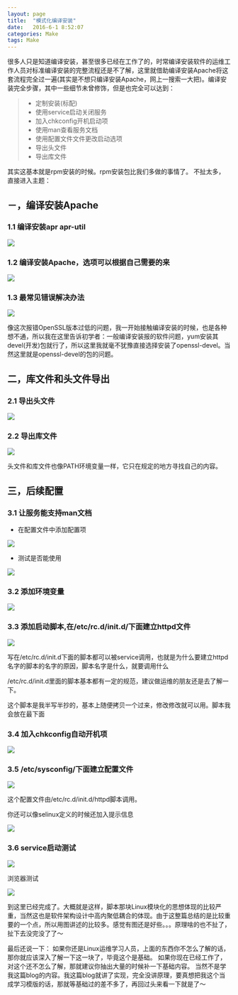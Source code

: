 ```yaml
---
layout: page
title:  "模式化编译安装"
date:   2016-6-1 8:52:07
categories: Make
tags: Make
---
```


很多人只是知道编译安装，甚至很多已经在工作了的，时常编译安装软件的运维工作人员对标准编译安装的完整流程还是不了解，这里就借助编译安装Apache将这套流程完全过一遍(其实是不想只编译安装Apache，网上一搜索一大把)。编译安装完全步骤，其中一些细节未曾修饰，但是也完全可以达到：

> - 定制安装(标配)
> - 使用service启动关闭服务
> - 加入chkconfig开机启动项
> - 使用man查看服务文档
> - 使用配置文件文件更改启动选项
> - 导出头文件
> - 导出库文件

其实这基本就是rpm安装的时候。rpm安装包比我们多做的事情了。
不扯太多，直接进入主题：

## －，编译安装Apache

### 1.1 编译安装apr apr-util

![](https://github.com/chenyanshan/images/blob/master/linux/server/Httpd/2%E5%AE%89%E8%A3%85%E5%9F%BA%E7%A1%80%E5%8C%85.jpg?raw=true)

### 1.2 编译安装Apache，选项可以根据自己需要的来

![](https://github.com/chenyanshan/images/blob/master/linux/server/Httpd/3-2New%E7%BC%96%E8%AF%91%E4%BB%A3%E7%A0%81.jpg?raw=true)

### 1.3 最常见错误解决办法

![](https://github.com/chenyanshan/images/blob/master/linux/server/Httpd/5-%E7%AC%AC%E4%BA%8C%E6%AC%A1%E6%8A%A5%E9%94%99.jpg?raw=true)

像这次报错OpenSSL版本过低的问题，我一开始接触编译安装的时候，也是各种想不通，所以我在这里告诉初学者：一般编译安装报的软件问题，yum安装其devel(开发)包就行了，所以这里我就毫不犹豫直接选择安装了openssl-devel。当然这里就是openssl-devel的包的问题。

## 二，库文件和头文件导出

### 2.1 导出头文件

![](https://github.com/chenyanshan/images/blob/master/linux/server/Httpd/6-%E5%AF%BC%E5%87%BA%E5%BA%93%E6%96%87%E4%BB%B6.jpg?raw=true)

### 2.2 导出库文件

![](https://github.com/chenyanshan/images/blob/master/linux/server/Httpd/7-%E5%AF%BC%E5%87%BA%E5%A4%B4%E6%96%87%E4%BB%B6.jpg?raw=true)

头文件和库文件也像PATH环境变量一样，它只在规定的地方寻找自己的内容。

## 三，后续配置

### 3.1 让服务能支持man文档

- 在配置文件中添加配置项

![](https://github.com/chenyanshan/images/blob/master/linux/server/Httpd/8-Man%E6%96%87%E4%BB%B6.jpg?raw=true)

- 测试是否能使用

![](https://github.com/chenyanshan/images/blob/master/linux/server/Httpd/9-Man%E6%B5%8B%E8%AF%95.jpg?raw=true)

### 3.2 添加环境变量

![](https://github.com/chenyanshan/images/blob/master/linux/server/Httpd/11-%E7%8E%AF%E5%A2%83%E5%8F%98%E9%87%8F.jpg?raw=true)

### 3.3 添加启动脚本,在/etc/rc.d/init.d/下面建立httpd文件

![](https://github.com/chenyanshan/images/blob/master/linux/server/Httpd/12-%E8%84%9A%E6%9C%AC.png?raw=true)

写在/etc/rc.d/init.d下面的脚本都可以被service调用，也就是为什么要建立httpd名字的脚本的名字的原因，脚本名字是什么，就要调用什么

/etc/rc.d/init.d里面的脚本基本都有一定的规范，建议做运维的朋友还是去了解一下。

这个脚本是我半写半抄的，基本上随便拷贝一个过来，修改修改就可以用。脚本我会放在最下面

### 3.4 加入chkconfig自动开机项

![](https://github.com/chenyanshan/images/blob/master/linux/server/Httpd/13-2%20chkconfig.jpg?raw=true)

### 3.5 /etc/sysconfig/下面建立配置文件

![](https://github.com/chenyanshan/images/blob/master/linux/server/Httpd/13-:etc:sysconfig:httpd%E9%85%8D%E7%BD%AE%E6%96%87%E4%BB%B6.jpg?raw=true)

这个配置文件由/etc/rc.d/init.d/httpd脚本调用。

你还可以像selinux定义的时候还加入提示信息

![](https://github.com/chenyanshan/images/blob/master/linux/server/Httpd/14-%E9%85%8D%E7%BD%AE%E6%96%87%E4%BB%B6selinux.jpg?raw=true)

### 3.6 service启动测试

![](https://github.com/chenyanshan/images/blob/master/linux/server/Httpd/15-%E5%90%AF%E5%8A%A8%E6%B5%8B%E8%AF%95%E6%B5%8B%E8%AF%95.jpg?raw=true)

浏览器测试

![](https://github.com/chenyanshan/images/blob/master/linux/server/Httpd/16-%E6%B5%8F%E8%A7%88%E5%99%A8%E6%B5%8B%E8%AF%95.jpg?raw=true)

到这里已经完成了。大概就是这样，脚本那块Linux模块化的思想体现的比较严重，当然这也是软件架构设计中高内聚低耦合的体现。由于这整篇总结的是比较重要的一个点，所以用图讲述的比较多。感觉有图还是好些。。。原理啥的也不扯了，扯下去没完没了了～

最后还说一下：
如果你还是Linux运维学习人员，上面的东西你不怎么了解的话，那你就应该深入了解一下这一块了，毕竟这个是基础。
如果你现在已经工作了，对这个还不怎么了解，那就建议你抽出大量的时候补一下基础内容。
当然不是学我这篇blog的内容。我这篇blog就讲了实现，完全没讲原理，要真想把我这个当成学习模版的话，那就等基础过的差不多了，再回过头来看一下就是了～